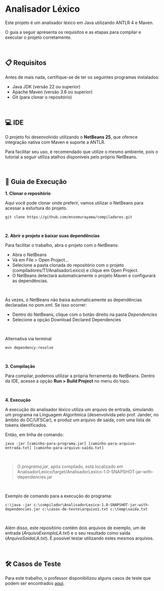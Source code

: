 # Analisador Léxico

Este projeto é um analisador léxico em Java utilizando ANTLR 4 e Maven.

O guia a seguir apresenta os requisitos e as etapas para compilar e executar o projeto corretamente.

<br>

## 📋 Requisitos
Antes de mais nada, certifique-se de ter os seguintes programas instalados:

- Java JDK (versão 22 ou superior)
- Apache Maven (versão 3.6 ou superior)
- Git (para clonar o repositório)

<br>

## 💻 IDE
O projeto foi desenvolvido utilizando o **NetBeans 25**, que oferece integração nativa com Maven e suporte a ANTLR.

Para facilitar seu uso, é recomendado que utilize o mesmo ambiente, pois o tutorial a seguir utiliza atalhos disponíveis pelo próprio NetBeans.

<br>

## 📔 Guia de Execução

**1. Clonar o repositório**

Aqui você pode clonar onde preferir, vamos utilizar o NetBeans para acessar a esturtura do projeto.
```
git clone https://github.com/enzomurayama/compiladores.git
```
<br>

**2. Abrir o projeto e baixar suas dependências**

Para facilitar o trabalho, abra o projeto com o NetBeans:

- Abra o NetBeans
- Vá em File > Open Project...
- Selecione a pasta clonada do repositório com o projeto (compiladores/T1/AnalisadorLexico) e clique em Open Project.
- O NetBeans detectará automaticamente o projeto Maven e configurará as dependências.

<br>

Às vezes, o NetBeans não baixa automaticamente as dependências declaradas no pom.xml. Se isso ocorrer:

- Dentro do NetBeans, clique com o botão direito na pasta *Dependencies*
- Selecione a opção Download Declared Dependencies

<br>

Alternativa via terminal
```
mvn dependency:resolve
```

<br>

**3. Compilação**

Para compilar, podemos utilizar a própria ferramenta do NetBeans. Dentro da IDE, acesse a opção **Run > Build Project** no menu do topo.

<br>

**4. Execução**

A execução do analisador léxico utiliza um arquivo de entrada, simulando um programa na Linguagem Algorítmica (desenvolvida pelo prof. Jander, no âmbito do DC/UFSCar), e produz um arquivo de saída, com uma lista de tokens identificados.

Então, em linha de comando:

```
java -jar [caminho-para-programa.jar] [caminho-para-arquivo-entrada.txt] [caminho-para-arquivo-saída.txt]
```
<br>

> O *programa.jar*, após compilado, está localizado em AnalisadorLexico/target/AnalisadorLexico-1.0-SNAPSHOT-jar-with-dependencies.jar

<br>

Exemplo de comando para a execução do programa:
```
c:\java -jar c:\compilador\AnalisadorLexico-1.0-SNAPSHOT-jar-with-dependencies.jar c:\casos-de-teste\arquivo1.txt c:\temp\saida.txt
```

<br>

Além disso, este repositório contém dois arquivos de exemplo, um de entrada (*ArquivoExemploLA.txt*) e o seu resultado como saída (*ArquivoSaidaLA.txt*). É possível testar utilizando estes mesmos arquivos.

<br>

## 🛠 Casos de Teste
Para este trabalho, o professor disponibilizou alguns casos de teste que podem ser encontrados [aqui](https://drive.google.com/file/d/1SwQg-O3dG_N5okejIwTe1ujFUjffw6R_/view).
